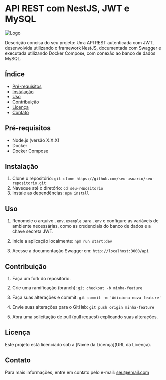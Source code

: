 # API REST com NestJS, JWT e MySQL

![Logo](link_para_seu_logo.png)

Descrição concisa do seu projeto: Uma API REST autenticada com JWT, desenvolvida utilizando o framework NestJS, documentada com Swagger e executada utilizando Docker Compose, com conexão ao banco de dados MySQL.

## Índice

- [Pré-requisitos](#pré-requisitos)
- [Instalação](#instalação)
- [Uso](#uso)
- [Contribuição](#contribuição)
- [Licença](#licença)
- [Contato](#contato)

## Pré-requisitos

- Node.js (versão X.X.X)
- Docker
- Docker Compose

## Instalação

1. Clone o repositório: `git clone https://github.com/seu-usuario/seu-repositorio.git`
2. Navegue até o diretório: `cd seu-repositorio`
3. Instale as dependências: `npm install`

## Uso

1. Renomeie o arquivo `.env.example` para `.env` e configure as variáveis de ambiente necessárias, como as credenciais do banco de dados e a chave secreta JWT.

2. Inicie a aplicação localmente: `npm run start:dev`

3. Acesse a documentação Swagger em: `http://localhost:3000/api`

## Contribuição

1. Faça um fork do repositório.

2. Crie uma ramificação (branch): `git checkout -b minha-feature`

3. Faça suas alterações e commit: `git commit -m 'Adiciona nova feature'`

4. Envie suas alterações para o GitHub: `git push origin minha-feature`

5. Abra uma solicitação de pull (pull request) explicando suas alterações.

## Licença

Este projeto está licenciado sob a [Nome da Licença](URL da Licença).

## Contato

Para mais informações, entre em contato pelo e-mail: seu@email.com

